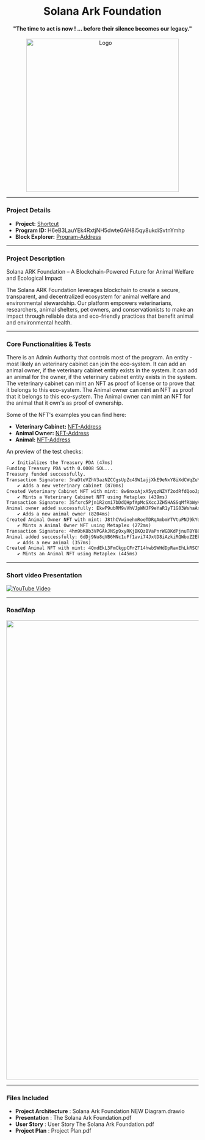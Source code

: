 <div align="center">
  <h1>Solana Ark Foundation</h1><h4>"The time to act is now ! ... before their silence becomes our legacy."</h4>
  <img src="https://bafkreibllcqfjk5ch26tdq7sqotkq3xxlymivip6ta7rdjhaf2qccnzc7u.ipfs.flk-ipfs.xyz" alt="Logo" width="400">
</div>

---

### Project Details
- **Project:** [Shortcut](https://github.com/solana-turbin3/Q4_SOL_DanielB/tree/master/rs/src/programs/solana-ark-foundation)
- **Program ID:** H6eB3LauYEk4RxtjNH5dwteGAH8i5qy8ukdiSvtnYmhp
- **Block Explorer:** [Program-Address](https://explorer.solana.com/address/H6eB3LauYEk4RxtjNH5dwteGAH8i5qy8ukdiSvtnYmhp?cluster=devnet)

---

### Project Description

Solana ARK Foundation – A Blockchain-Powered Future for Animal Welfare and Ecological Impact

The Solana ARK Foundation leverages blockchain to create a secure, transparent, and decentralized ecosystem for animal welfare and environmental stewardship. Our platform empowers veterinarians, researchers, animal shelters, pet owners, and conservationists to make an impact through reliable data and eco-friendly practices that benefit animal and environmental health.

---

### Core Functionalities & Tests

There is an Admin Authority that controls most of the program.
An entity - most likely an veterinary cabinet can join the eco-system.
It can add an animal owner, if the veterinary cabinet entity exists in the system.
It can add an animal for the owner, if the veterinary cabinet entity exists in the system.
The veterinary cabinet can mint an NFT as proof of license or to prove that it belongs to this eco-system.
The Animal owner can mint an NFT as proof that it belongs to this eco-system.
The Animal owner can mint an NFT for the animal that it own's as proof of ownership.

Some of the NFT's examples you can find here:
- **Veterinary Cabinet:** [NFT-Address](https://explorer.solana.com/address/8w6nxoAjxA5yqzNZYf2odRfdQooJp8dAQ7XkfXap4M5D?cluster=devnet)
- **Animal Owner:** [NFT-Address](https://explorer.solana.com/address/J8thCVwinehmRoeTDRqAmbmYTVtuPNJ9kYdJuBAuYhBa?cluster=devnet)
- **Animal:** [NFT-Address](https://explorer.solana.com/address/4QndEkL3FmCkgpCFrZT14hwbSWHdDpRaxEhLkRSCNSdh?cluster=devnet)

An preview of the test checks:
   
```markdown
  ✔ Initializes the Treasury PDA (47ms)
Funding Treasury PDA with 0.0008 SOL...
Treasury funded successfully.
Transaction Signature: 3naDteVZhV3azNZCCgsUpZc49W1ajjXkE9eNxY8iXdCWqZuYzVtRCcVWNZijBdC83H1ZpNRozvxHVLqmUZN8KeqM
    ✔ Adds a new veterinary cabinet (870ms)
Created Veterinary Cabinet NFT with mint: 8w6nxoAjxA5yqzNZYf2odRfdQooJp8dAQ7XkfXap4M5D
    ✔ Mints a Veterinary Cabinet NFT using Metaplex (439ms)
Transaction Signature: 3Sfxrc5Pjn1R2cmi7bDdQHpfApMcSXccJZH5HASSqMfRbWyKbzi7pzC1VfQDDX79AvBLkQ2EsotXD96V5SH9iMTt
Animal owner added successfully: EkwP9ubRM9vVhVJpWNJF9eYaR1yT1G83WshaAxDzNdbJ
    ✔ Adds a new animal owner (8204ms)
Created Animal Owner NFT with mint: J8thCVwinehmRoeTDRqAmbmYTVtuPNJ9kYdJuBAuYhBa
    ✔ Mints a Animal Owner NFT using Metaplex (272ms)
Transaction Signature: 4hm9bK8b3VPGAkJNSp9xyRKjBKQzBVaPnrWGDKdPjnuT8Y88y2C9yiymU96hnBsrKBLPVQKcUUiGVh2enLX2738f
Animal added successfully: 6dDj9Nu8qVB6MNc1uFf1avi74JxtD8iAzkiRQWboZ2Ek
    ✔ Adds a new animal (357ms)
Created Animal NFT with mint: 4QndEkL3FmCkgpCFrZT14hwbSWHdDpRaxEhLkRSCNSdh
    ✔ Mints an Animal NFT using Metaplex (445ms)
```

 ---
 
### Short video Presentation 
[![YouTube Video](https://img.youtube.com/vi/g9bjPin-riU/0.jpg)](https://www.youtube.com/watch?v=g9bjPin-riU)

 ---

### RoadMap
<div align="center">
  <img src="https://bafkreig3vcifwzokofs2on2y7vrmtgziwsgsjy3h5m7ltetztalvvfrkjq.ipfs.flk-ipfs.xyz" alt="Logo" width="1200">
</div>

 ---
 
### Files Included 
- **Project Architecture** : Solana Ark Foundation NEW Diagram.drawio
- **Presentation** : The Solana Ark Foundation.pdf
- **User Story** : User Story The Solana Ark Foundation.pdf
- **Project Plan** : Project Plan.pdf


